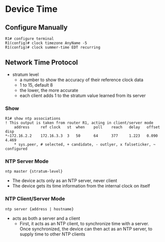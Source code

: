 # Device Time

## Configure Manually
```
R1# configure terminal
R1(config)# clock timezone AnyName -5
R1(config)# clock summer-time EDT recurring
```

## Network Time Protocol
- stratum level
    - a number to show the accuracy of their reference clock data
    - 1 to 15, default 8
    - the lower, the more accurate
    - each client adds 1 to the stratum value learned from its server

### Show
```
R1# show ntp associations
! This output is taken from router R1, acting in client/server mode
    address     ref clock   st  when    poll    reach   delay   offset  disp
*~172.16.2.2    172.16.3.3  3   50      64      377     1.223   0.090   4.469
    * sys.peer, # selected, + candidate, - outlyer, x falseticker, ~ configured
```

### NTP Server Mode
```
ntp master {stratum-level}
```
- The device acts only as an NTP server, never client
- The device gets its time information from the internal clock on itself

### NTP Client/Server Mode
```
ntp server {address | hostname}
```
- acts as both a server and a client
    - First, it acts as an NTP client, to synchronize time with a server. Once synchronized, the device can then act as an NTP server, to supply time to other NTP clients
